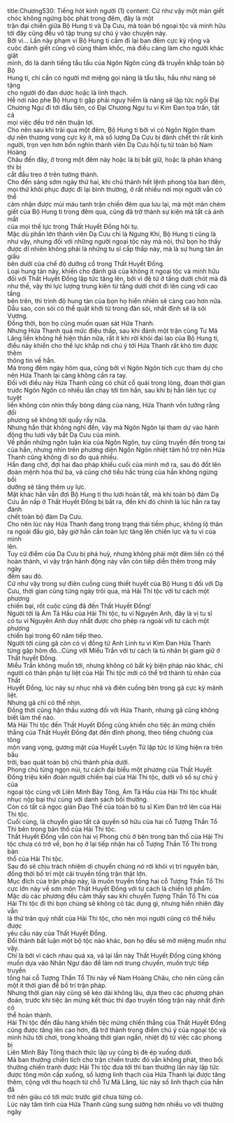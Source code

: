 title:Chương530: Tiếng hót kinh người (1)
content:
Cứ như vậy một màn giết chóc không ngừng bộc phát trong đêm, đây là một<br>trận đại chiến giữa Bộ Hung ti và Dạ Cưu, mà toàn bộ ngoại tộc và minh hữu<br>tới đây cũng đều vô tập trung sự chú ý vào chuyện này.<br>Bởi vì... Lần này phạm vi Bộ Hung ti cấm đi lại ban đêm cực kỳ rộng và<br>cuộc đánh giết cũng vô cùng thảm khốc, mà điều càng làm cho người khác giật<br>mình, đó là danh tiếng tẩu tẩu của Ngôn Ngôn cũng đã truyền khắp toàn bộ Bộ<br>Hung ti, chỉ cần có người mở miệng gọi nàng là tẩu tẩu, hầu như nàng sẽ tặng<br>cho người đó đan dược hoặc là linh thạch.<br>Hễ nơi nào phe Bộ Hung ti gặp phải nguy hiểm là nàng sẽ lập tức ngồi Đại<br>Chương Ngư đi tới đầu tiên, có Đại Chương Ngư tu vi Kim Đan tọa trấn, tất cả<br>mọi việc đều trở nên thuận lợi.<br>Cho nên sau khi trải qua một đêm, Bộ Hung ti bởi vì có Ngôn Ngôn tham<br>dự nên thương vong cực kỳ ít, mà số lượng Dạ Cưu bị đánh chết thì rất kinh<br>người, trọn vẹn hơn bốn nghìn thành viên Dạ Cưu hội tụ từ toàn bộ Nam Hoàng<br>Châu đến đây, ở trong một đêm này hoặc là bị bắt giữ, hoặc là phản kháng thì bị<br>cắt đầu treo ở trên tường thành.<br>Cho đến sáng sớm ngày thứ hai, khi chủ thành hết lệnh phong tỏa ban đêm,<br>mọi thứ khôi phục được đi lại bình thường, ở rất nhiều nơi mọi người vẫn có thể<br>cảm nhận được mùi máu tanh trận chiến đêm qua lưu lại, mà một màn chém<br>giết của Bộ Hung ti trong đêm qua, cũng đã trở thành sự kiện mà tất cả ánh mắt<br>của mọi thế lực trong Thất Huyết Đồng hội tụ.<br>Mặc dù phần lớn thành viên Dạ Cưu chỉ là Ngưng Khí, Bộ Hung ti cũng là<br>như vậy, nhưng đối với những người ngoại tộc này mà nói, thứ bọn họ thấy<br>được dĩ nhiên không phải là những tu sĩ cấp thấp này, mà là sự hung tàn ẩn giấu<br>bên dưới của chế độ dưỡng cổ trong Thất Huyết Đồng.<br>Loại hung tàn này, khiến cho đánh giá của không ít ngoại tộc và minh hữu<br>đối với Thất Huyết Đồng lập tức tăng lên, bởi vì đệ tử ở tầng dưới chót mà đã<br>như thế, vậy thì lực lượng trung kiên từ tầng dưới chót đi lên cùng với cao tầng<br>bên trên, thì trình độ hung tàn của bọn họ hiển nhiên sẽ càng cao hơn nữa.<br>Dẫu sao, con sói có thể quật khởi từ trong đàn sói, nhất định sẽ là sói<br>Vương.<br>Đồng thời, bọn họ cũng muốn quan sát Hứa Thanh.<br>Nhưng Hứa Thanh quá mức điệu thấp, sau khi đánh một trận cùng Tư Mã<br>Lăng liền không hề hiện thân nữa, rất ít khi rời khỏi đại lao của Bộ Hung ti,<br>điều này khiến cho thế lực khắp nơi chú ý tới Hứa Thanh rất khó tìm được thêm<br>thông tin về hắn.<br>Mà trong đêm ngày hôm qua, cũng bởi vì Ngôn Ngôn tích cực tham dự cho<br>nên Hứa Thanh lại càng không cần ra tay.<br>Đối với điều này Hứa Thanh cũng có chút cổ quái trong lòng, đoạn thời gian<br>trước Ngôn Ngôn có nhiều lần chạy tới tìm hắn, sau khi bị hắn liên tục cự tuyệt<br>liền không còn nhìn thấy bóng dáng của nàng, Hứa Thanh vốn tưởng rằng đối<br>phương sẽ không tới quấy rầy nữa.<br>Nhưng hắn thật không nghĩ đến, vậy mà Ngôn Ngôn lại tham dự vào hành<br>động thu lưới vây bắt Dạ Cưu của mình.<br>Về phần những ngôn luận kia của Ngôn Ngôn, tuy cũng truyền đến trong tai<br>của hắn, nhưng nhìn trên phương diện Ngôn Ngôn nhiệt tâm hỗ trợ nên Hứa<br>Thanh cũng không đi so đo quá nhiều.<br>Hắn đang chờ, đợi hai đao pháp khiếu cuối của mình mở ra, sau đó đốt lên<br>đoàn mệnh hỏa thứ ba, và cũng chờ tiểu hắc trùng của hắn không ngừng bồi<br>dưỡng sẽ tăng thêm uy lực.<br>Mặt khác hắn vẫn đợi Bộ Hung ti thu lưới hoàn tất, mà khi toàn bộ đám Dạ<br>Cưu ẩn nấp ở Thất Huyết Đồng bị bắt ra, đến khi đó chính là lúc hắn ra tay đánh<br>chết toàn bộ đám Dạ Cưu.<br>Cho nên lúc này Hứa Thanh đang trong trạng thái tiềm phục, không lộ thân<br>ra ngoài đầu gió, bây giờ hắn cần toàn lực tăng lên chiến lực và tu vi của mình<br>lên.<br>Tuy cứ điểm của Dạ Cưu bị phá huỷ, nhưng không phải một đêm liền có thể<br>hoàn thành, vì vậy trận hành động này vẫn còn tiếp diễn thêm trong mấy ngày<br>đêm sau đó.<br>Cứ như vậy trong sự điên cuồng cùng thiết huyết của Bộ Hung ti đối với Dạ<br>Cưu, thời gian cũng từng ngày trôi qua, mà Hải Thi tộc với tư cách một phương<br>chiến bại, rốt cuộc cũng đã đến Thất Huyết Đồng!<br>Người tới là Ám Tả Hầu của Hải Thi tộc, tu vi Nguyên Anh, đây là vị tu sĩ<br>có tu vi Nguyên Anh duy nhất được cho phép ra ngoài với tư cách một phương<br>chiến bại trong 60 năm tiếp theo.<br>Người tới cùng gã còn có vị đồng tử Anh Linh tu vi Kim Đan Hứa Thanh<br>từng gặp hôm đó...Cùng với Miểu Trần với tư cách là tù nhân bị giam giữ ở<br>Thất huyết Đồng.<br>Miểu Trần không muốn tới, nhưng không có bất kỳ biện pháp nào khác, chỉ<br>người có thân phận tự liệt của Hải Thi tộc mới có thể trở thành tù nhân của Thất<br>Huyết Đồng, lúc này sự nhục nhã và điên cuồng bên trong gã cực kỳ mãnh liệt.<br>Nhưng gã chỉ có thể nhịn.<br>Đồng thời cũng hận thấu xương đối với Hứa Thanh, nhưng gã cũng không<br>biết làm thế nào.<br>Mà Hải Thi tộc đến Thất Huyết Đồng cũng khiến cho tiệc ăn mừng chiến<br>thắng của Thất Huyết Đồng đạt đến đỉnh phong, theo tiếng chuông của tông<br>môn vang vọng, gương mặt của Huyết Luyện Tử lập tức lơ lửng hiện ra trên bầu<br>trời, bao quát toàn bộ chủ thành phía dưới.<br>Phong chủ từng ngọn núi, tư cách đại biểu một phương của Thất Huyết<br>Đồng triệu kiến đoàn người chiến bại của Hải Thi tộc, dưới vô số sự chú ý của<br>ngoại tộc cùng với Liên Minh Bảy Tông, Ám Tả Hầu của Hải Thi tộc khuất<br>nhục nộp bại thư cùng với danh sách bồi thường.<br>Còn có tất cả ngọc giản Đạo Thề của toàn bộ tu sĩ Kim Đan trở lên của Hải<br>Thi tộc.<br>Cuối cùng, là chuyển giao tất cả quyền sở hữu của hai cỗ Tượng Thần Tổ<br>Thi bên trong bản thổ của Hải Thi tộc.<br>Thất Huyết Đồng vẫn còn hai vị Phong chủ ở bên trong bản thổ của Hải Thi<br>tộc chưa có trở về, bọn họ ở lại tiếp nhận hai cỗ Tượng Thần Tổ Thi trong bản<br>thổ của Hải Thi tộc.<br>Sau đó sẽ chịu trách nhiệm di chuyển chúng nó rời khỏi vị trí nguyên bản,<br>đồng thời bố trí một cái truyền tống trận thật lớn.<br>Mục đích của trận pháp này, là muốn truyền tống hai cỗ Tượng Thần Tổ Thi<br>cực lớn này về sơn môn Thất Huyết Đồng với tư cách là chiến lợi phẩm.<br>Mặc dù các phương đều cảm thấy sau khi chuyển Tượng Thần Tổ Thi của<br>Hải Thi tộc đi thì bọn chúng sẽ không có tác dụng gì, nhưng hiển nhiên đây vẫn<br>là thứ trân quý nhất của Hải Thi tộc, cho nên mọi người cũng có thể hiểu được<br>yêu cầu này của Thất Huyết Đồng.<br>Đổi thành bất luận một bộ tộc nào khác, bọn họ đều sẽ mở miệng muốn như<br>vậy.<br>Chỉ là bởi vì cách nhau quá xa, vả lại lần này Thất Huyết Đồng cũng không<br>muốn dựa vào Nhân Ngư đảo để làm nơi trung chuyển, muốn trực tiếp truyền<br>tống hai cỗ Tượng Thần Tổ Thi này về Nam Hoàng Châu, cho nên cũng cần<br>một ít thời gian để bố trí trận pháp.<br>Nhưng thời gian này cũng sẽ kéo dài không lâu, dựa theo các phương phán<br>đoán, trước khi tiệc ăn mừng kết thúc thì đạo truyền tống trận này nhất định có<br>thể hoàn thành.<br>Hải Thi tộc đến đầu hàng khiến tiệc mừng chiến thắng của Thất Huyết Đồng<br>cũng được tăng lên cao hơn, đã trở thành trọng điểm chú ý của ngoại tộc và<br>minh hữu tới chơi, trong khoảng thời gian ngắn, nhiệt độ từ việc các phong bị<br>Liên Minh Bảy Tông thách thức lập uy cũng bị đè ép xuống dưới.<br>Mà ban thưởng chiến tích cho trận chiến trước đó vẫn không phát, theo bồi<br>thường chiến tranh được Hải Thi tộc đưa tới thì ban thưởng lần này lập tức<br>được tông môn cấp xuống, số lượng linh thạch của Hứa Thanh lại được tăng<br>thêm, cộng với thu hoạch từ chỗ Tư Mã Lăng, lúc này số linh thạch của hắn đã<br>trở nên giàu có tới mức trước giờ chưa từng có.<br>Lúc này tâm tình của Hứa Thanh cũng sung sướng hơn nhiều vo với thường<br>ngày